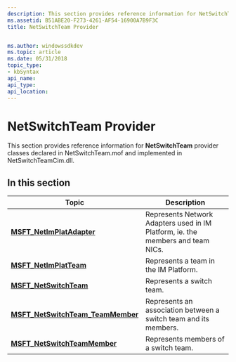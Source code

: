 ```yaml
---
description: This section provides reference information for NetSwitchTeam provider classes declared in NetSwitchTeam.mof and implemented in NetSwitchTeamCim.dll.
ms.assetid: B51ABE20-F273-4261-AF54-16900A7B9F3C
title: NetSwitchTeam Provider


ms.author: windowssdkdev
ms.topic: article
ms.date: 05/31/2018
topic_type: 
- kbSyntax
api_name: 
api_type: 
api_location: 
---
```


# NetSwitchTeam Provider

This section provides reference information for **NetSwitchTeam** provider classes declared in NetSwitchTeam.mof and implemented in NetSwitchTeamCim.dll.

## In this section



| Topic                                                                               | Description                                                                                |
|-------------------------------------------------------------------------------------|--------------------------------------------------------------------------------------------|
| [**MSFT\_NetImPlatAdapter**](msft-netimplatadapter-netswitchteam.md)<br/>    | Represents Network Adapters used in IM Platform, ie. the members and team NICs.<br/> |
| [**MSFT\_NetImPlatTeam**](msft-netimplatteam-netswitchteam.md)<br/>          | Represents a team in the IM Platform.<br/>                                           |
| [**MSFT\_NetSwitchTeam**](msft-netswitchteam.md)<br/>                        | Represents a switch team.<br/>                                                       |
| [**MSFT\_NetSwitchTeam\_TeamMember**](msft-netswitchteam-teammember.md)<br/> | Represents an association between a switch team and its members.<br/>                |
| [**MSFT\_NetSwitchTeamMember**](msft-netswitchteammember.md)<br/>            | Represents members of a switch team.<br/>                                            |



 

 

 




